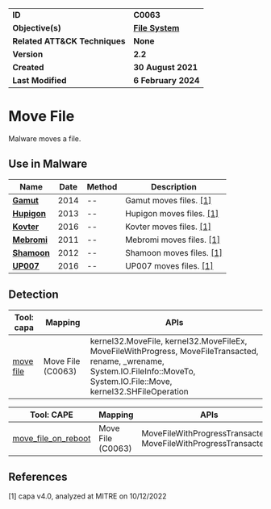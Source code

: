 <table>
<tr>
<td><b>ID</b></td>
<td><b>C0063</b></td>
</tr>
<tr>
<td><b>Objective(s)</b></td>
<td><b><a href="../file-system">File System</a></b></td>
</tr>
<tr>
<td><b>Related ATT&CK Techniques</b></td>
<td><b>None</b></td>
</tr>
<tr>
<td><b>Version</b></td>
<td><b>2.2</b></td>
</tr>
<tr>
<td><b>Created</b></td>
<td><b>30 August 2021</b></td>
</tr>
<tr>
<td><b>Last Modified</b></td>
<td><b>6 February 2024</b></td>
</tr>
</table>


# Move File

Malware moves a file.

## Use in Malware

|Name|Date|Method|Description|
|---|---|---|---|
|[**Gamut**](../xample-malware/gamut.md)|2014|--|Gamut moves files. [[1]](#1)|
|[**Hupigon**](../xample-malware/hupigon.md)|2013|--|Hupigon moves files. [[1]](#1)|
|[**Kovter**](../xample-malware/kovter.md)|2016|--|Kovter moves files. [[1]](#1)|
|[**Mebromi**](../xample-malware/mebromi.md)|2011|--|Mebromi moves files. [[1]](#1)|
|[**Shamoon**](../xample-malware/shamoon.md)|2012|--|Shamoon moves files. [[1]](#1)|
|[**UP007**](../xample-malware/up007.md)|2016|--|UP007 moves files. [[1]](#1)|

## Detection

|Tool: capa|Mapping|APIs|
|---|---|---|
|[move file](https://github.com/mandiant/capa-rules/blob/master/host-interaction/file-system/move/move-file.yml)|Move File (C0063)|kernel32.MoveFile, kernel32.MoveFileEx, MoveFileWithProgress, MoveFileTransacted, rename, _wrename, System.IO.FileInfo::MoveTo, System.IO.File::Move, kernel32.SHFileOperation|

|Tool: CAPE|Mapping|APIs|
|---|---|---|
|[move_file_on_reboot](https://github.com/CAPESandbox/community/tree/master/modules/signatures/move_file_on_reboot.py)|Move File (C0063)|MoveFileWithProgressTransactedA, MoveFileWithProgressTransactedW|

## References

<a name="1">[1]</a> capa v4.0, analyzed at MITRE on 10/12/2022

